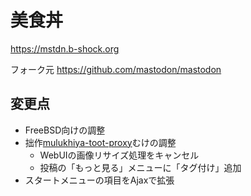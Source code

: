 # 美食丼

https://mstdn.b-shock.org

フォーク元 https://github.com/mastodon/mastodon

## 変更点

- FreeBSD向けの調整
- 拙作[mulukhiya-toot-proxy](https://github.com/pooza/mulukhiya-toot-proxy)むけの調整
  - WebUIの画像リサイズ処理をキャンセル
  - 投稿の「もっと見る」メニューに「タグ付け」追加
- スタートメニューの項目をAjaxで拡張
